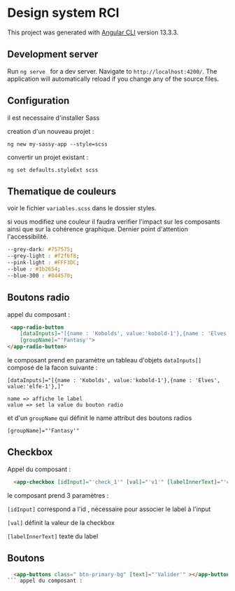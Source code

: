 # Design system RCI

This project was generated with [Angular CLI](https://github.com/angular/angular-cli) version 13.3.3.

## Development server

Run `ng serve ` for a dev server. Navigate to `http://localhost:4200/`. The application will automatically reload if you change any of the source files.

## Configuration 

il est necessaire d'installer Sass

creation d'un nouveau projet : 

```ng new my-sassy-app --style=scss```

convertir un projet existant : 

```ng set defaults.styleExt scss```


## Thematique de couleurs

voir le fichier `variables.scss` dans le dossier styles.

si vous modifiez une couleur il faudra verifier l'impact sur les composants ainsi que sur la cohérence graphique.
Dernier point d'attention l'accessibilité.

```css
--grey-dark: #757575; 
--grey-light : #f2f6f8;
--pink-light : #FFF3DC;
--blue : #1b2654;
--blue-300 : #044570;

```

## Boutons radio

 appel du composant :

```html
 <app-radio-button
    [dataInputs]="[{name : 'Kobolds', value:'kobold-1'},{name : 'Elves', value:'elfe-1'}," 
    [groupName]="'Fantasy'">
</app-radio-button>
```

le composant prend en paramètre un tableau d'objets ```dataInputs[]``` composé de la facon suivante :

``` 
[dataInputs]="[{name : 'Kobolds', value:'kobold-1'},{name : 'Elves', value:'elfe-1'},]"

name => affiche le label
value => set la value du bouton radio

```
et d'un ```groupName``` qui définit le name attribut des boutons radios
```
[groupName]="'Fantasy'"
```

## Checkbox

Appel du composant :

```html
  <app-checkbox [idInput]="'check_1'" [val]="'v1'" [labelInnerText]="'checkbox 1'"></app-checkbox>
```

le composant prend 3 paramètres :

```[idInput]``` correspond a l'id , nécessaire pour associer le label à l'input 

```[val]``` définit la valeur de la checkbox

```[labelInnerText]``` texte du label 




## Boutons

```html
  <app-buttons class=" btn-primary-bg" [text]="'Valider'" ></app-buttons>
``` appel du composant :










